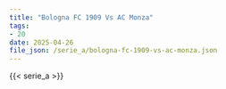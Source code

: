 ```yaml
---
title: "Bologna FC 1909 Vs AC Monza"
tags:
- 20
date: 2025-04-26
file_json: /serie_a/bologna-fc-1909-vs-ac-monza.json
---
```


{{< serie_a >}}
